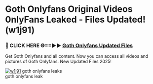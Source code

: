 # Goth Onlyfans Original Videos 0nlyFans Leaked - Files Updated! (w1j91)

<h3>🔴 CLICK HERE 🌐==►► <a href="https://tinyurl.com/x26r9saj" rel="nofollow">Goth Onlyfans Updated Files</a></h3>

Get Goth Onlyfans and all content. Now you can access all videos and pictures of Goth Onlyfans. New Updated Files 2025!

[![w1j91](https://i.imgur.com/LkgZPqh.gif)](https://tinyurl.com/x26r9saj)
goth onlyfans leaks<br>
goth onlyfans leak